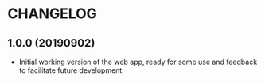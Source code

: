 # CHANGELOG

## 1.0.0 (20190902)

- Initial working version of the web app, ready for some use and feedback to facilitate future development.
